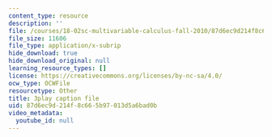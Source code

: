 ```yaml
---
content_type: resource
description: ''
file: /courses/18-02sc-multivariable-calculus-fall-2010/87d6ec9d214f8c665b97013d5a6bad0b_6paZkmBMZwQ.srt
file_size: 11606
file_type: application/x-subrip
hide_download: true
hide_download_original: null
learning_resource_types: []
license: https://creativecommons.org/licenses/by-nc-sa/4.0/
ocw_type: OCWFile
resourcetype: Other
title: 3play caption file
uid: 87d6ec9d-214f-8c66-5b97-013d5a6bad0b
video_metadata:
  youtube_id: null
---
```

